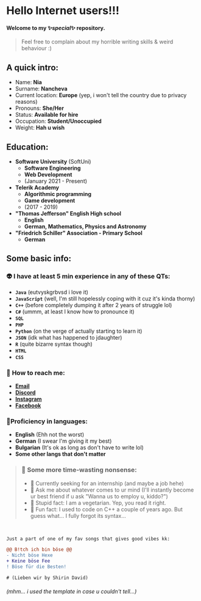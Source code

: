 # **Hello Internet users!!!**
#### Welcome to my ✨*special*✨ repository.
> Feel free to complain about my horrible writing skills & weird behaviour :)


## **A quick intro:**
- Name: **Nia**
- Surname: **Nancheva**
- Current location: **Europe** (yep, i won't tell the country due to privacy reasons)
- Pronouns: **She/Her**
- Status: **Available for hire**
- Occupation: **Student/Unoccupied**
- Weight: **Hah u wish**

## **Education:**
- **Software University** (SoftUni)
    - **Software Engineering**
    - **Web Development**
    - (January 2021 - Present) 
- **Telerik Academy**
    - **Algorithmic programming**
    - **Game development**
    - (2017 - 2019)
- **"Thomas Jefferson" English High school**
  - **English**
  - **German, Mathematics, Physics and Astronomy**
- **"Friedrich Schiller" Association - Primary School**
  - **German**

## **Some basic info:**

### 👽 **I have at least 5 min experience in any of these QTs:**
- **`Java`** (eutvyskgrbvsd i love it)
- **`JavaScript`** (well, I'm still hopelessly coping with it cuz it's kinda thorny)
- **`C++`** (before completely dumping it after 2 years of struggle lol)
- **`C#`** (ummm, at least I know how to pronounce it)
- **`SQL`**
- **`PHP`**
- **`Python`** (on the verge of actually starting to learn it)
- **`JSON`** (idk what has happened to jdaughter)
- **`R`** (quite bizarre syntax though)
- **`HTML`**
- **`CSS`**

### 🌸 **How to reach me:**
- [**Email**](mailto:niaplnan.business@gmail.com)
- [**Discord**](https://discordapp.com/users/719788587456921601)
- [**Instagram**](https://instagram.com/nianancheva)
- [**Facebook**](https://facebook.com/niaplnan)
### 🍁**Proficiency in languages:**
- **English** (Ehh not the worst)
- **German** (I swear I'm giving it my best)
- **Bulgarian** (It's ok as long as don't have to write lol)
- **Some other langs that don't matter**
> ### 🐸 **Some more time-wasting nonsense:**
> - 🤍 Currently seeking for an internship (and maybe a job hehe)
> - 💬 Ask me about whatever comes to ur mind (I'll instantly become ur best friend if u ask "Wanna us to employ u, kiddo?")
> - 🍭 Stupid fact: I am a vegetarian. Yep, you read it right.
> - 🐋 Fun fact: I used to code on C++ a couple of years ago. But guess what... I fully forgot its syntax...

<br>

```diff
Just a part of one of my fav songs that gives good vibes kk:

@@ B!tch ich bin böse @@
- Nicht böse Hexe
+ Keine böse Fee
! Böse für die Besten!

# (Lieben wir by Shirin David)
```
###### (mhm... i used the template in case u couldn't tell...)
